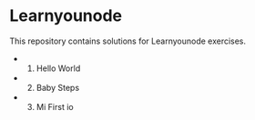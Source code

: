 # Learnyounode
This repository contains solutions for Learnyounode exercises.

- 01. Hello World
- 02. Baby Steps
- 03. Mi First io